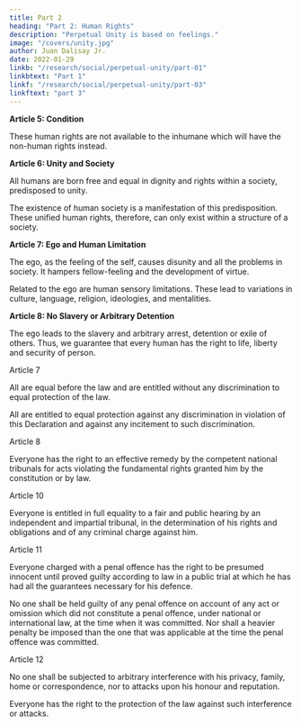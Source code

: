```yaml
---
title: Part 2
heading: "Part 2: Human Rights"
description: "Perpetual Unity is based on feelings."
image: "/covers/unity.jpg"
author: Juan Dalisay Jr.
date: 2022-01-29
linkb: "/research/social/perpetual-unity/part-01"
linkbtext: "Part 1"
linkf: "/research/social/perpetual-unity/part-03"
linkftext: "part 3"
---
```



**Article 5: Condition**

These human rights are not available to the inhumane which will have the non-human rights instead.


**Article 6: Unity and Society** 

All humans are born free and equal in dignity and rights within a society, predisposed to unity.

The existence of human society is a manifestation of this predisposition. These unified human rights, therefore, can only exist within a structure of a society. 


**Article 7: Ego and Human Limitation**

The ego, as the feeling of the self, causes disunity and all the problems in society. It hampers fellow-feeling and the development of virtue. 

Related to the ego are human sensory limitations. These lead to variations in culture, language, religion, ideologies, and mentalities. <!--  or other opinion, national or social origin, property, birth or other status.  -->

<!-- No distinction shall be made on the basis of the political, jurisdictional or international status of the country or territory to which a person belongs, whether it be independent, trust, non-self-governing or under any other limitation of sovereignty. -->


**Article 8: No Slavery or Arbitrary Detention**

The ego leads to the slavery and arbitrary arrest, detention or exile of others. Thus, we guarantee that every human has the right to life, liberty and security of person. 

<!-- Slavery is prohibited, whether in physical or mental spheres.

No one shall be subjected to . -->


Article 7

All are equal before the law and are entitled without any discrimination to equal protection of the law. 

All are entitled to equal protection against any discrimination in violation of this Declaration and against any incitement to such discrimination.


Article 8

Everyone has the right to an effective remedy by the competent national tribunals for acts violating the fundamental rights granted him by the constitution or by law.




Article 10

Everyone is entitled in full equality to a fair and public hearing by an independent and impartial tribunal, in the determination of his rights and obligations and of any criminal charge against him.


Article 11

Everyone charged with a penal offence has the right to be presumed innocent until proved guilty according to law in a public trial at which he has had all the guarantees necessary for his defence.

No one shall be held guilty of any penal offence on account of any act or omission which did not constitute a penal offence, under national or international law, at the time when it was committed. Nor shall a heavier penalty be imposed than the one that was applicable at the time the penal offence was committed.


Article 12

No one shall be subjected to arbitrary interference with his privacy, family, home or correspondence, nor to attacks upon his honour and reputation. 

Everyone has the right to the protection of the law against such interference or attacks.
